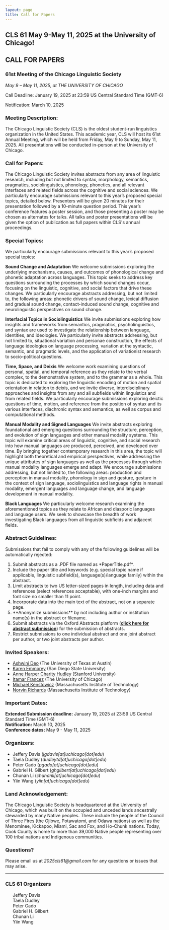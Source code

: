 ```yaml
---
layout: page
title: Call for Papers
---
```


<h2>
  CLS 61 May 9-May 11, 2025 at the University of Chicago!
</h2>



  




<h2>
  CALL FOR PAPERS
</h2>
<h3>
  61st Meeting of the Chicago Linguistic Society<br>
</h3>

_May 9 – May 11, 2025, at THE UNIVERSITY OF CHICAGO_

<p>Call Deadline: January 19, 2025 at 23:59 US Central Standard Time (GMT-6)</p>
<p>Notification: March 10, 2025</p>

<h3>Meeting Description:</h3>
  
The Chicago Linguistic Society (CLS) is the oldest student-run linguistics organization in the United States. This academic year, CLS will host its 61st Annual Meeting, which will be held from Friday, May 9 to Sunday, May 11, 2025. All presentations will be conducted in-person at the University of Chicago.

<h3>Call for Papers:</h3>

The Chicago Linguistic Society invites abstracts from any area of linguistic research, including but not limited to syntax, morphology, semantics, pragmatics, sociolinguistics, phonology, phonetics, and all relevant interfaces and related fields across the cognitive and social sciences. We particularly encourage submissions relevant to this year’s proposed special topics, detailed below.
Presenters will be given 20 minutes for their presentation followed by a 10-minute question period. This year’s conference features a poster session, and those presenting a poster may be chosen as alternates for talks. All talks and poster presentations will be given the option of publication as full papers within CLS's annual proceedings.


<h3>Special Topics:</h3>

We particularly encourage submissions relevant to this year’s proposed special topics:

<strong>Sound Change and Adaptation</strong>
We welcome submissions exploring the underlying mechanisms, causes, and outcomes of phonological change and phonetic adaptation across languages. This topic seeks to address key questions surrounding the processes by which sound changes occur, focusing on the linguistic, cognitive, and social factors that drive these changes. We particularly encourage abstracts addressing, but not limited to, the following areas: phonetic drivers of sound change, lexical diffusion and gradual sound change, contact-induced sound change, cognitive and neurolinguistic perspectives on sound change.

<strong>Interfacial Topics in Sociolinguistics</strong>
We invite submissions exploring how insights and frameworks from semantics, pragmatics, psycholinguistics, and syntax are used to investigate the relationship between language, identities, and ideologies. We particularly invite abstracts addressing, but not limited to, situational variation and personae construction, the effects of language ideologies on language processing, variation at the syntactic, semantic, and pragmatic levels, and the application of variationist research to socio-political questions.

<strong>Time, Space, and Deixis</strong>
We welcome work examining questions of personal, spatial, and temporal reference as they relate to the verbal complex, to the demonstrative system, and to the grammar as a whole. This topic is dedicated to exploring the linguistic encoding of motion and spatial orientation in relation to deixis, and we invite diverse, interdisciplinary approaches and insights from any and all subfields within linguistics and from related fields. We particularly encourage submissions exploring deictic questions of time, motion, and reference from the position of syntax and its various interfaces, diachronic syntax and semantics, as well as corpus and computational methods.

<strong>Manual Modality and Signed Languages</strong>
We invite abstracts exploring foundational and emerging questions surrounding the structure, perception, and evolution of sign languages and other manual modality systems. This topic will examine critical areas of linguistic, cognitive, and social research into how manual languages are produced, perceived, and developed over time. By bringing together contemporary research in this area, the topic will highlight both theoretical and empirical perspectives, while addressing the unique attributes of sign languages as well as the processes through which manual modality languages emerge and adapt. We encourage submissions addressing, but not limited to, the following areas: production and perception in manual modality, phonology in sign and gesture, gesture in the context of sign language, sociolinguistics and language rights in manual modality, emergent languages and language change, and language development in manual modality.

<strong>Black Languages</strong>
We particularly welcome research examining the aforementioned topics as they relate to African and diasporic languages and language users. We seek to showcase the breadth of work investigating Black languages from all linguistic subfields and adjacent fields.


<h3>Abstract Guidelines:</h3>

Submissions that fail to comply with any of the following guidelines will be automatically rejected:
<ol>
  <li>Submit abstracts as a .PDF file named as *PaperTitle.pdf*.</li>
  <li>Include the paper title and keywords (e.g. special topic name if applicable, linguistic subfield(s), language(s)/language family) within the abstract.</li>
  <li>Limit abstracts to two US letter-sized pages in length, including data and references (select references acceptable), with one-inch margins and font size no smaller than 11 point.</li>
  <li>Incorporate data into the main text of the abstract, not on a separate page.</li>
  <li>**Anonymize submissions** by not including author or institution name(s) in the abstract or filename.</li>
  <li>Submit abstracts via the Oxford Abstracts platform (<strong><a href="https://app.oxfordabstracts.com/stages/77083/submitter">click here for abstract submission</a></strong>) for the submission of abstracts.</li>
  <li>Restrict submissions to one individual abstract and one joint abstract per author, or two joint abstracts per author.</li>
</ol>

<h3>Invited Speakers:</h3>

- <a href="https://liberalarts.utexas.edu/linguistics/faculty/asd853">Ashwini Deo</a> (The University of Texas at Austin)
- <a href="https://slhs.sdsu.edu/people/faculty/emmorey-karen">Karen Emmorey</a> (San Diego State University)
- <a href="https://ed.stanford.edu/faculty/acharity">Anne Harper Charity Hudley</a> (Stanford University)
- <a href="https://linguistics.uchicago.edu/people/itamar-francez">Itamar Francez</a> (The University of Chicago)
- <a href="https://linguistics.mit.edu/user/kenstow/">Michael Kenstowicz</a> (Massachusetts Institute of Technology)
- <a href="https://linguistics.mit.edu/user/norvin/">Norvin Richards</a> (Massachusetts Institute of Technology)

<h3>Important Dates:</h3>

<strong>Extended Submission deadline:</strong> January 19, 2025 at 23:59 US Central Standard Time (GMT-6)<br>
<strong>Notification:</strong> March 10, 2025<br>
<strong>Conference dates:</strong> May 9 - May 11, 2025<br>



<h3>Organizers:</h3>

- Jeffery Davis (*jgdavis[at]uchicago[dot]edu*)
- Taela Dudley (*dudleytd[at]uchicago[dot]edu*)
- Peter Gado (*pgado[at]uchicago[dot]edu*)
- Gabriel H. Gilbert (*ghgilbert[at]uchicago[dot]edu*)
- Chunan Li (*chunanli[at]uchicago[dot]edu*)
- Yiin Wang (*yiin[at]uchicago[dot]edu*)

<h3>Land Acknowledgement:</h3>

The Chicago Linguistic Society is headquartered at the University of Chicago, which was built on the occupied and unceded lands ancestrally stewarded by many Native peoples. These include the people of the Council of Three Fires (the Ojibwe, Potawatomi, and Odawa nations) as well as the Menominee, Kickapoo, Miami, Sac and Fox, and Ho-Chunk nations. Today, Cook County is home to more than 39,000 Native people representing over 100 tribal nations and Indigenous communities.

<h3>Questions?</h3>

Please email us at _2025cls61@gmail.com_ for any questions or issues that may arise.

__________________________________________________________________________

<div class="organizers">
<h3>CLS 61 Organizers</h3>
<ul style="list-style:none;">
    <li>Jeffery Davis</li>
    <li>Taela Dudley</li>
    <li>Peter Gado</li>
    <li>Gabriel H. Gilbert</li>
    <li>Chunan Li</li>
    <li>Yiin Wang</li>
    
</ul>
</div>

